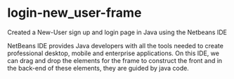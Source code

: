 # login-new_user-frame

Created a New-User sign up and login page in Java using the Netbeans IDE

NetBeans IDE provides Java developers with all the tools needed to create professional desktop, mobile and enterprise applications.
On this IDE, we can drag and drop the elements for the frame to construct the front and in the back-end of these elements, they are guided by java code.
